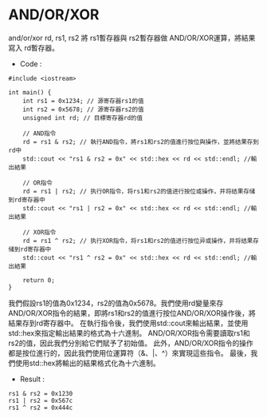 # AND/OR/XOR

and/or/xor rd, rs1, rs2 將 rs1暫存器與 rs2暫存器做 AND/OR/XOR運算，將結果寫入 rd暫存器。
* Code :
```
#include <iostream>

int main() {
    int rs1 = 0x1234; // 源寄存器rs1的值
    int rs2 = 0x5678; // 源寄存器rs2的值
    unsigned int rd; // 目標寄存器rd的值

    // AND指令
    rd = rs1 & rs2; // 執行AND指令，將rs1和rs2的值進行按位與操作，並將结果存到rd中
    std::cout << "rs1 & rs2 = 0x" << std::hex << rd << std::endl; //輸出結果

    // OR指令
    rd = rs1 | rs2; // 执行OR指令，将rs1和rs2的值进行按位或操作，并将结果存储到rd寄存器中
    std::cout << "rs1 | rs2 = 0x" << std::hex << rd << std::endl; //輸出結果

    // XOR指令
    rd = rs1 ^ rs2; // 执行XOR指令，将rs1和rs2的值进行按位异或操作，并将结果存储到rd寄存器中
    std::cout << "rs1 ^ rs2 = 0x" << std::hex << rd << std::endl; //輸出結果

    return 0;
}

```
我們假設rs1的值為0x1234，rs2的值為0x5678。我們使用rd變量來存AND/OR/XOR指令的結果，即將rs1和rs2的值進行按位AND/OR/XOR操作後，將結果存到rd寄存器中。
在執行指令後，我們使用std::cout來輸出結果，並使用std::hex來指定輸出結果的格式為十六進制。
AND/OR/XOR指令需要讀取rs1和rs2的值，因此我們分別給它們賦予了初始值。
此外，AND/OR/XOR指令的操作都是按位進行的，因此我們使用位運算符（&、|、^）來實現這些指令。
最後，我們使用std::hex將輸出的結果格式化為十六進制。

* Result : 
```
rs1 & rs2 = 0x1230
rs1 | rs2 = 0x567c
rs1 ^ rs2 = 0x444c
```

